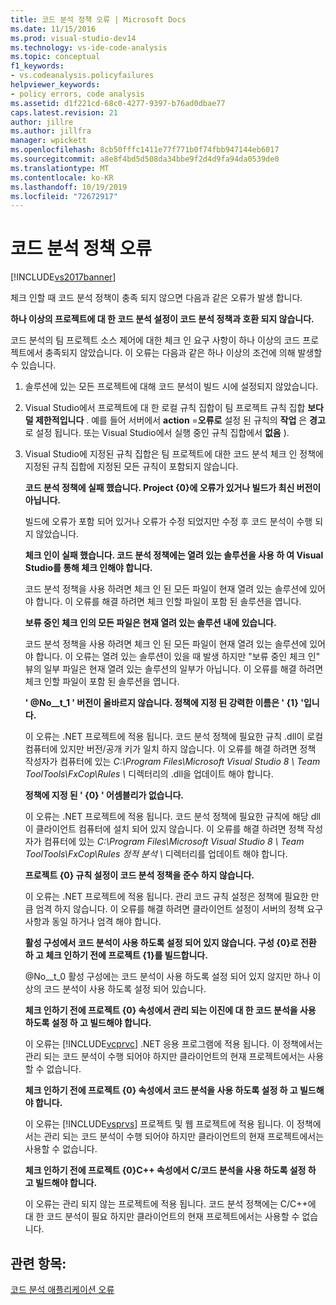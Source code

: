 ```yaml
---
title: 코드 분석 정책 오류 | Microsoft Docs
ms.date: 11/15/2016
ms.prod: visual-studio-dev14
ms.technology: vs-ide-code-analysis
ms.topic: conceptual
f1_keywords:
- vs.codeanalysis.policyfailures
helpviewer_keywords:
- policy errors, code analysis
ms.assetid: d1f221cd-68c0-4277-9397-b76ad0dbae77
caps.latest.revision: 21
author: jillre
ms.author: jillfra
manager: wpickett
ms.openlocfilehash: 8cb50fffc1411e77f771b0f74fbb947144eb6017
ms.sourcegitcommit: a8e8f4bd5d508da34bbe9f2d4d9fa94da0539de0
ms.translationtype: MT
ms.contentlocale: ko-KR
ms.lasthandoff: 10/19/2019
ms.locfileid: "72672917"
---
```

# <a name="code-analysis-policy-errors"></a>코드 분석 정책 오류
[!INCLUDE[vs2017banner](../includes/vs2017banner.md)]

체크 인할 때 코드 분석 정책이 충족 되지 않으면 다음과 같은 오류가 발생 합니다.

 **하나 이상의 프로젝트에 대 한 코드 분석 설정이 코드 분석 정책과 호환 되지 않습니다.**

 코드 분석의 팀 프로젝트 소스 제어에 대한 체크 인 요구 사항이 하나 이상의 코드 프로젝트에서 충족되지 않았습니다. 이 오류는 다음과 같은 하나 이상의 조건에 의해 발생할 수 있습니다.

1. 솔루션에 있는 모든 프로젝트에 대해 코드 분석이 빌드 시에 설정되지 않았습니다.

2. Visual Studio에서 프로젝트에 대 한 로컬 규칙 집합이 팀 프로젝트 규칙 집합 **보다 덜 제한적입니다** . 예를 들어 서버에서 **action** =**오류로** 설정 된 규칙의 **작업** 은 **경고** 로 설정 됩니다. 또는 Visual Studio에서 실행 중인 규칙 집합에서 **없음** ).

3. Visual Studio에 지정된 규칙 집합은 팀 프로젝트에 대한 코드 분석 체크 인 정책에 지정된 규칙 집합에 지정된 모든 규칙이 포함되지 않습니다.

   **코드 분석 정책에 실패 했습니다. Project {0}에 오류가 있거나 빌드가 최신 버전이 아닙니다.**

   빌드에 오류가 포함 되어 있거나 오류가 수정 되었지만 수정 후 코드 분석이 수행 되지 않았습니다.

   **체크 인이 실패 했습니다. 코드 분석 정책에는 열려 있는 솔루션을 사용 하 여 Visual Studio를 통해 체크 인해야 합니다.**

   코드 분석 정책을 사용 하려면 체크 인 된 모든 파일이 현재 열려 있는 솔루션에 있어야 합니다. 이 오류를 해결 하려면 체크 인할 파일이 포함 된 솔루션을 엽니다.

   **보류 중인 체크 인의 모든 파일은 현재 열려 있는 솔루션 내에 있습니다.**

   코드 분석 정책을 사용 하려면 체크 인 된 모든 파일이 현재 열려 있는 솔루션에 있어야 합니다. 이 오류는 열려 있는 솔루션이 있을 때 발생 하지만 "보류 중인 체크 인" 뷰의 일부 파일은 현재 열려 있는 솔루션의 일부가 아닙니다. 이 오류를 해결 하려면 체크 인할 파일이 포함 된 솔루션을 엽니다.

   **' @No__t_1 ' 버전이 올바르지 않습니다. 정책에 지정 된 강력한 이름은 ' {1} '입니다.**

   이 오류는 .NET 프로젝트에 적용 됩니다. 코드 분석 정책에 필요한 규칙 .dll이 로컬 컴퓨터에 있지만 버전/공개 키가 일치 하지 않습니다. 이 오류를 해결 하려면 정책 작성자가 컴퓨터에 있는 *C:\Program Files\Microsoft Visual Studio 8 \ Team ToolTools\FxCop\Rules \\* 디렉터리의 .dll을 업데이트 해야 합니다.

   **정책에 지정 된 ' {0} ' 어셈블리가 없습니다.**

   이 오류는 .NET 프로젝트에 적용 됩니다. 코드 분석 정책에 필요한 규칙에 해당 dll이 클라이언트 컴퓨터에 설치 되어 있지 않습니다. 이 오류를 해결 하려면 정책 작성자가 컴퓨터에 있는 *C:\Program Files\Microsoft Visual Studio 8 \ Team ToolTools\FxCop\Rules 정적 분석 \\* 디렉터리를 업데이트 해야 합니다.

   **프로젝트 {0} 규칙 설정이 코드 분석 정책을 준수 하지 않습니다.**

   이 오류는 .NET 프로젝트에 적용 됩니다. 관리 코드 규칙 설정은 정책에 필요한 만큼 엄격 하지 않습니다. 이 오류를 해결 하려면 클라이언트 설정이 서버의 정책 요구 사항과 동일 하거나 엄격 해야 합니다.

   **활성 구성에서 코드 분석이 사용 하도록 설정 되어 있지 않습니다. 구성 {0}로 전환 하 고 체크 인하기 전에 프로젝트 {1}를 빌드합니다.**

   @No__t_0 활성 구성에는 코드 분석이 사용 하도록 설정 되어 있지 않지만 하나 이상의 코드 분석이 사용 하도록 설정 되어 있습니다.

   **체크 인하기 전에 프로젝트 {0} 속성에서 관리 되는 이진에 대 한 코드 분석을 사용 하도록 설정 하 고 빌드해야 합니다.**

   이 오류는 [!INCLUDE[vcprvc](../includes/vcprvc-md.md)] .NET 응용 프로그램에 적용 됩니다. 이 정책에서는 관리 되는 코드 분석이 수행 되어야 하지만 클라이언트의 현재 프로젝트에서는 사용할 수 없습니다.

   **체크 인하기 전에 프로젝트 {0} 속성에서 코드 분석을 사용 하도록 설정 하 고 빌드해야 합니다.**

   이 오류는 [!INCLUDE[vsprvs](../includes/vsprvs-md.md)] 프로젝트 및 웹 프로젝트에 적용 됩니다. 이 정책에서는 관리 되는 코드 분석이 수행 되어야 하지만 클라이언트의 현재 프로젝트에서는 사용할 수 없습니다.

   **체크 인하기 전에 프로젝트 {0}C++ 속성에서 C/코드 분석을 사용 하도록 설정 하 고 빌드해야 합니다.**

   이 오류는 관리 되지 않는 프로젝트에 적용 됩니다. 코드 분석 정책에는 C/C++에 대 한 코드 분석이 필요 하지만 클라이언트의 현재 프로젝트에서는 사용할 수 없습니다.

## <a name="see-also"></a>관련 항목:
 [코드 분석 애플리케이션 오류](../code-quality/code-analysis-application-errors.md)
